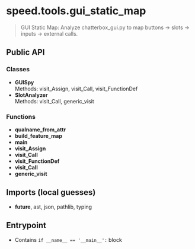 # speed.tools.gui_static_map

> GUI Static Map: Analyze chatterbox_gui.py to map buttons → slots → inputs → external calls.

## Public API

### Classes
- **GUISpy**  
  Methods: visit_Assign, visit_Call, visit_FunctionDef
- **SlotAnalyzer**  
  Methods: visit_Call, generic_visit

### Functions
- **qualname_from_attr**
- **build_feature_map**
- **main**
- **visit_Assign**
- **visit_Call**
- **visit_FunctionDef**
- **visit_Call**
- **generic_visit**

## Imports (local guesses)
- __future__, ast, json, pathlib, typing

## Entrypoint
- Contains `if __name__ == '__main__':` block